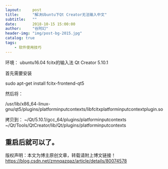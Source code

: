 ```yaml
---
layout:     post
title:      "解决Ubuntu下Qt Creator无法输入中文"
subtitle:   ""
date:       2018-10-15 15:00:00
author:     "谷阿幻"
header-img: "img/post-bg-2015.jpg"
catalog: true
tags:
    - 软件使用技巧
---
```



环境： 
ubuntu16.04 
fcitx的输入法 
Qt Creator 5.10.1

首先需要安装

sudo apt-get install fcitx-frontend-qt5

然后将：

/usr/lib/x86_64-linux-gnu/qt5/plugins/platforminputcontexts/libfcitxplatforminputcontextplugin.so

拷贝到： 
~/Qt/5.10.1/gcc_64/plugins/platforminputcontexts 
~/Qt/Tools/QtCreator/lib/Qt/plugins/platforminputcontexts

重启后就可以了。
--------------------- 

版权声明：本文为博主原创文章，转载请附上博文链接！ https://blog.csdn.net/zmnqazqaz/article/details/80074578